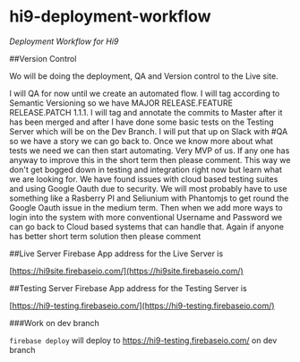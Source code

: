 # hi9-deployment-workflow
*Deployment Workflow for Hi9*

##Version Control

Wo will be doing the deployment, QA and Version control to the Live site.

I will QA for now until we create an automated flow. I will tag according to Semantic Versioning so we have MAJOR RELEASE.FEATURE RELEASE.PATCH 1.1.1. I will tag and annotate the commits to Master after it has been merged and after I have done some basic tests on the Testing Server which will be on the Dev Branch.
I will put that up on Slack with #QA so we have a story we can go back to. Once we know more about what tests we need we can then start automating. Very MVP of us. If any one has anyway to improve this in the short term then please comment. This way we don't get bogged down in testing and integration right now but learn what we are looking for. We have found issues with cloud based testing suites and using Google Oauth due to security. We will most probably have to use something like a Rasberry PI and Seliunium with Phantomjs to get round the Google Oauth issue in the medium term.
Then when we add more ways to login into the system with more conventional Username and Password we can go back to Cloud based systems that can handle that. Again if anyone has better short term solution then please comment

##Live Server
Firebase App address for the Live Server is

[https://hi9site.firebaseio.com/](https://hi9site.firebaseio.com/)

##Testing Server
Firebase App address for the Testing Server is

[https://hi9-testing.firebaseio.com/](https://hi9-testing.firebaseio.com/)

###Work on dev branch

```firebase deploy``` will deploy to https://hi9-testing.firebaseio.com/ on dev branch

